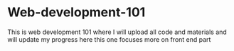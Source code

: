 # Web-development-101
This is web development 101 where I will upload all code and materials and will update my progress here this one focuses more on front end part 
